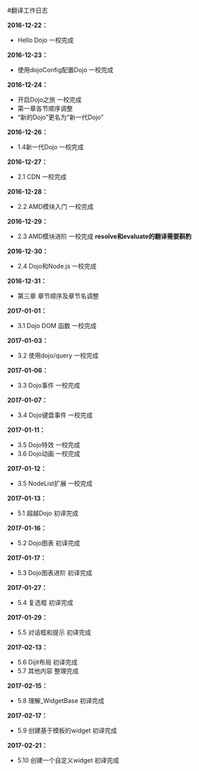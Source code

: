 #翻译工作日志

**2016-12-22：**
- Hello Dojo 一校完成

**2016-12-23：**
- 使用dojoConfig配置Dojo 一校完成

**2016-12-24：**
- 开启Dojo之旅 一校完成
- 第一章各节顺序调整
- “新的Dojo”更名为“新一代Dojo”

**2016-12-26：**
- 1.4新一代Dojo 一校完成

**2016-12-27：**
- 2.1 CDN 一校完成

**2016-12-28：**
- 2.2 AMD模块入门 一校完成

**2016-12-29：**
- 2.3 AMD模块进阶 一校完成  **resolve和evaluate的翻译需要斟酌**

**2016-12-30：**
- 2.4 Dojo和Node.js 一校完成 

**2016-12-31：**
- 第三章 章节顺序及章节名调整

**2017-01-01：**
- 3.1 Dojo DOM 函数  一校完成

**2017-01-03：**
- 3.2 使用dojo/query  一校完成

**2017-01-06：**
- 3.3 Dojo事件  一校完成

**2017-01-07：**
- 3.4 Dojo键盘事件  一校完成

**2017-01-11：**
- 3.5 Dojo特效  一校完成
- 3.6 Dojo动画  一校完成

**2017-01-12：**
- 3.5 NodeList扩展  一校完成

**2017-01-13：**
- 5.1 超越Dojo 初译完成

**2017-01-16：**
- 5.2 Dojo图表 初译完成

**2017-01-17：**
- 5.3 Dojo图表进阶 初译完成

**2017-01-27：**
- 5.4 复选框 初译完成

**2017-01-29：**
- 5.5 对话框和提示 初译完成

**2017-02-13：**
- 5.6 Dijit布局 初译完成
- 5.7 其他内容 整理完成

**2017-02-15：**
- 5.8 理解_WidgetBase 初译完成

**2017-02-17：**
- 5.9 创建基于模板的widget 初译完成

**2017-02-21：**
- 5.10 创建一个自定义widget 初译完成









































































































































































































































































































































































































































































































































































































